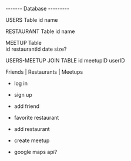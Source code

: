 ------- Database ---------

USERS Table
id name

RESTAURANT Table
id name

MEETUP Table  
id restaurantId date size?

USERS-MEETUP JOIN TABLE
id meetupID userID

Friends  |  Restaurants |  Meetups   

 + log in 
 + sign up

 + add friend
 + favorite restaurant
 + add restaurant
 + create meetup

 + google maps api?